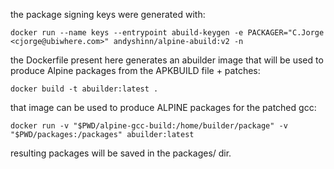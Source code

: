 the package signing keys were generated with:
```
docker run --name keys --entrypoint abuild-keygen -e PACKAGER="C.Jorge <cjorge@ubiwhere.com>" andyshinn/alpine-abuild:v2 -n
```

the Dockerfile present here generates an abuilder image that will be used to produce Alpine packages from the APKBUILD file + patches:
```
docker build -t abuilder:latest .
```

that image can be used to produce ALPINE packages for the patched gcc:
```
docker run -v "$PWD/alpine-gcc-build:/home/builder/package" -v "$PWD/packages:/packages" abuilder:latest
```

resulting packages will be saved in the packages/ dir.
